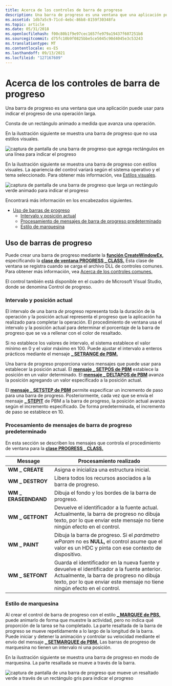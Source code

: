 ```yaml
---
title: Acerca de los controles de barra de progreso
description: Una barra de progreso es una ventana que una aplicación puede usar para indicar el progreso de una operación larga. Consta de un rectángulo animado a medida que avanza una operación.
ms.assetid: 1db7a5c9-71cd-4ebc-86b8-8159f30348fa
ms.topic: article
ms.date: 05/31/2018
ms.openlocfilehash: f00c80b1f9e97cec1657fe979a19437f607251b8
ms.sourcegitcommit: d75fc10b9f0825bbe5ce5045c90d4045e3c53243
ms.translationtype: MT
ms.contentlocale: es-ES
ms.lasthandoff: 09/13/2021
ms.locfileid: "127167609"
---
```

# <a name="about-progress-bar-controls"></a>Acerca de los controles de barra de progreso

Una barra de progreso es una ventana que una aplicación puede usar para indicar el progreso de una operación larga.

Consta de un rectángulo animado a medida que avanza una operación.

En la ilustración siguiente se muestra una barra de progreso que no usa estilos visuales.

![captura de pantalla de una barra de progreso que agrega rectángulos en una línea para indicar el progreso](images/pb-oldstyle.png)

En la ilustración siguiente se muestra una barra de progreso con estilos visuales. La apariencia del control variará según el sistema operativo y el tema seleccionado. Para obtener más información, vea [Estilos visuales](themes-overview.md).

![captura de pantalla de una barra de progreso que larga un rectángulo verde animado para indicar el progreso](images/pb-newstyle.png)

Encontrará más información en los encabezados siguientes.

-   [Uso de barras de progreso](#using-progress-bars)
    -   [Intervalo y posición actual](#range-and-current-position)
    -   [Procesamiento de mensajes de barra de progreso predeterminado](#default-progress-bar-message-processing)
    -   [Estilo de marquesina](#marquee-style)

## <a name="using-progress-bars"></a>Uso de barras de progreso

Puede crear una barra de progreso mediante la [**función CreateWindowEx,**](/windows/desktop/api/winuser/nf-winuser-createwindowexa) especificando la [**clase de ventana PROGRESS \_ CLASS.**](common-control-window-classes.md) Esta clase de ventana se registra cuando se carga el archivo DLL de controles comunes. Para obtener más información, vea [Acerca de los controles comunes.](common-controls-intro.md)

El control también está disponible en el cuadro de Microsoft Visual Studio, donde se denomina Control de progreso.

### <a name="range-and-current-position"></a>Intervalo y posición actual

El intervalo de una barra *de* progreso representa  toda la duración de la operación y la posición actual representa el progreso que la aplicación ha realizado para completar la operación. El procedimiento de ventana usa el intervalo y la posición actual para determinar el porcentaje de la barra de progreso que se va a rellenar con el color de resaltado.

Si no establece los valores de intervalo, el sistema establece el valor mínimo en 0 y el valor máximo en 100. Puede ajustar el intervalo a enteros prácticos mediante el mensaje [**\_ SETRANGE de PBM.**](pbm-setrange.md)

Una barra de progreso proporciona varios mensajes que puede usar para establecer la posición actual. El [**mensaje \_ SETPOS de PBM**](pbm-setpos.md) establece la posición en un valor determinado. El [**mensaje \_ DELTAPOS de PBM**](pbm-deltapos.md) avanza la posición agregando un valor especificado a la posición actual.

El [**mensaje \_ SETSTEP de PBM**](pbm-setstep.md) permite especificar un incremento de paso para una barra de progreso. Posteriormente, cada vez que se envía el mensaje [**\_ STEPIT**](pbm-stepit.md) de PBM a la barra de progreso, la posición actual avanza según el incremento especificado. De forma predeterminada, el incremento de paso se establece en 10.

### <a name="default-progress-bar-message-processing"></a>Procesamiento de mensajes de barra de progreso predeterminado

En esta sección se describen los mensajes que controla el procedimiento de ventana para la [**clase PROGRESS \_ CLASS.**](common-control-window-classes.md)



| Message            | Procesamiento realizado                                                                                                                                                               |
|--------------------|------------------------------------------------------------------------------------------------------------------------------------------------------------------------------------|
| **WM \_ CREATE**     | Asigna e inicializa una estructura inicial.                                                                                                                                    |
| **WM \_ DESTROY**    | Libera todos los recursos asociados a la barra de progreso.                                                                                                                              |
| **WM \_ ERASEBNDAND** | Dibuja el fondo y los bordes de la barra de progreso.                                                                                                                              |
| **WM \_ GETFONT**    | Devuelve el identificador a la fuente actual. Actualmente, la barra de progreso no dibuja texto, por lo que enviar este mensaje no tiene ningún efecto en el control.                                       |
| **WM \_ PAINT**      | Dibuja la barra de progreso. Si el *parámetro wParam* no es **NULL,** el control asume que el valor es un HDC y pinta con ese contexto de dispositivo.                              |
| **WM \_ SETFONT**    | Guarda el identificador en la nueva fuente y devuelve el identificador a la fuente anterior. Actualmente, la barra de progreso no dibuja texto, por lo que enviar este mensaje no tiene ningún efecto en el control. |



 

### <a name="marquee-style"></a>Estilo de marquesina

Al crear el control de barra de progreso con el estilo [**\_ MARQUEE de PBS,**](progress-bar-control-styles.md) puede animarlo de forma que muestre la actividad, pero no indica qué proporción de la tarea se ha completado. La parte resaltada de la barra de progreso se mueve repetidamente a lo largo de la longitud de la barra. Puede iniciar y detener la animación y controlar su velocidad mediante el envío del mensaje [**\_ SETMARQUEE de PBM.**](pbm-setmarquee.md) Las barras de progreso de marquesina no tienen un intervalo ni una posición.

En la ilustración siguiente se muestra una barra de progreso en modo de marquesina. La parte resaltada se mueve a través de la barra.

![captura de pantalla de una barra de progreso que mueve un resaltado verde a través de un rectángulo gris para indicar el progreso](images/pb-marquee.png)

 

 